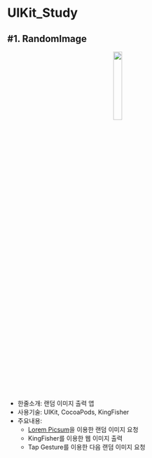 # UIKit_Study

## #1. RandomImage
<p align="center"><img src="https://user-images.githubusercontent.com/54430715/120281403-de754180-c2f3-11eb-980b-8646a87d991e.gif" width="20%" height="20%"></p>

- 한줄소개: 랜덤 이미지 출력 앱
- 사용기술: UIKit, CocoaPods, KingFisher
- 주요내용:
  - [Lorem Picsum](https://picsum.photos/)을 이용한 랜덤 이미지 요청
  - KingFisher를 이용한 웹 이미지 출력
  - Tap Gesture를 이용한 다음 랜덤 이미지 요청
